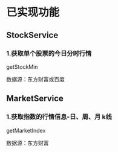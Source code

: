 # 已实现功能

## StockService

### 1.获取单个股票的今日分时行情 
getStockMin

数据源：东方财富或百度

## MarketService

### 1.获取指数的行情信息-日、周、月 k线
getMarketIndex

数据源：东方财富